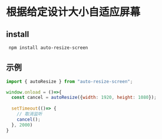 # 根据给定设计大小自适应屏幕
## install
```sh
 npm install auto-resize-screen
```

## 示例
```javascript
import { autoResize } from "auto-resize-screen";

window.onload = ()=>{
  const cancel = autoResize({width: 1920, height: 1080});
  
  setTimeout(()=> {
    // 取消监听
    cancel();
  }, 2000)
}
```
